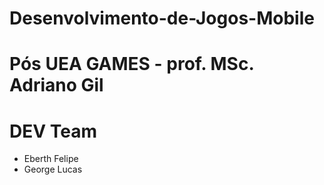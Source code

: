 # Desenvolvimento-de-Jogos-Mobile

# Pós UEA GAMES - prof. MSc. Adriano Gil

# DEV Team

- Eberth Felipe
- George Lucas
